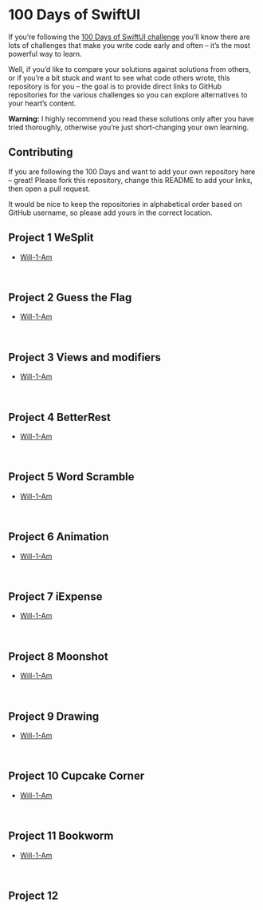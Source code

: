 # 100 Days of SwiftUI

If you’re following the [100 Days of SwiftUI challenge](https://www.hackingwithswift.com/100/swiftui) you’ll know there are lots of challenges that make you write code early and often – it’s the most powerful way to learn.

Well, if you’d like to compare your solutions against solutions from others, or if you’re a bit stuck and want to see what code others wrote, this repository is for you – the goal is to provide direct links to GitHub repositories for the various challenges so you can explore alternatives to your heart’s content.

**Warning:** I highly recommend you read these solutions only after you have tried thoroughly, otherwise you’re just short-changing your own learning.


## Contributing

If you are following the 100 Days and want to add your own repository here – great! Please fork this repository, change this README to add your links, then open a pull request.

It would be nice to keep the repositories in alphabetical order based on GitHub username, so please add yours in the correct location.



## Project 1 WeSplit
* [Will-1-Am](https://github.com/Will-1-Am/SwiftUI100/tree/master/Project01)

<p>&nbsp;</p>

## Project 2 Guess the Flag
* [Will-1-Am](https://github.com/Will-1-Am/SwiftUI100/tree/master/Project02)

<p>&nbsp;</p>

## Project 3 Views and modifiers
* [Will-1-Am](https://github.com/Will-1-Am/SwiftUI100/tree/master/Project03)

<p>&nbsp;</p>

## Project 4 BetterRest
* [Will-1-Am](https://github.com/Will-1-Am/SwiftUI100/tree/master/Project04)

<p>&nbsp;</p>

## Project 5 Word Scramble
* [Will-1-Am](https://github.com/Will-1-Am/SwiftUI100/tree/master/Project05)

<p>&nbsp;</p>

## Project 6 Animation
* [Will-1-Am](https://github.com/Will-1-Am/SwiftUI100/tree/master/Project06)

<p>&nbsp;</p>

## Project 7 iExpense 
* [Will-1-Am](https://github.com/Will-1-Am/SwiftUI100/tree/master/Project07)

<p>&nbsp;</p>

## Project 8 Moonshot 
* [Will-1-Am](https://github.com/Will-1-Am/SwiftUI100/tree/master/Project08)

<p>&nbsp;</p>

## Project 9 Drawing
* [Will-1-Am](https://github.com/Will-1-Am/SwiftUI100/tree/master/Project09)

<p>&nbsp;</p>

## Project 10 Cupcake Corner
* [Will-1-Am](https://github.com/Will-1-Am/SwiftUI100/tree/master/Project10)

<p>&nbsp;</p>

## Project 11 Bookworm
* [Will-1-Am](https://github.com/Will-1-Am/SwiftUI100/tree/master/Project11)

<p>&nbsp;</p>

## Project 12
